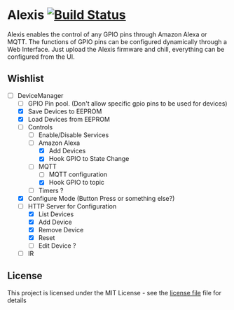 # Alexis [![Build Status](https://travis-ci.org/rpidanny/Alexis.svg?branch=develop)](https://travis-ci.org/rpidanny/Alexis)
Alexis enables the control of any GPIO pins through Amazon Alexa or MQTT.
The functions of GPIO pins can be configured dynamically through a Web Interface.
Just upload the Alexis firmware and chill, everything can be configured from the UI.

## Wishlist

- [ ] DeviceManager
  - [ ] GPIO Pin pool. (Don't allow specific gpio pins to be used for devices)
  - [x] Save Devices to EEPROM
  - [x] Load Devices from EEPROM
  - [ ] Controls
    - [ ] Enable/Disable Services
    - [ ] Amazon Alexa
      - [x] Add Devices
      - [x] Hook GPIO to State Change
    - [ ] MQTT
      - [ ] MQTT configuration
      - [x] Hook GPIO to topic
    - [ ] Timers ?
  - [x] Configure Mode (Button Press or something else?)
  - [ ] HTTP Server for Configuration
    - [x] List Devices
    - [x] Add Device
    - [x] Remove Device
    - [x] Reset
    - [ ] Edit Device ?
  - [ ] IR

## License

This project is licensed under the MIT License - see the [license file](LICENSE) file for details
